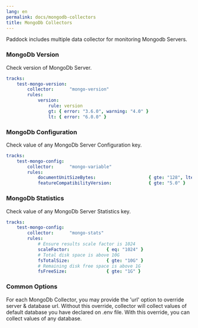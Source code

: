 ```yaml
---
lang: en
permalink: docs/mongodb-collectors
title: MongoDb Collectors
---
```


Paddock includes multiple data collector for monitoring Mongodb Servers.

### MongoDb Version
Check version of MongoDb Server.

```yaml
tracks:
    test-mongo-version:
        collector:      "mongo-version"
        rules:
            version:
                rule: version
                gt: { error: "3.6.0", warning: "4.0" }
                lt: { error: "6.0.0" }
```

### MongoDb Configuration
Check value of any MongoDb Server Configuration key.

```yaml
tracks:
    test-mongo-config:
        collector:      "mongo-variable"
        rules:
            documentUnitSizeBytes:                    { gte: "128", lte: 200 }
            featureCompatibilityVersion:              { gte: "5.0" }
```

### MongoDb Statistics
Check value of any MongoDb Server Statistics key.

```yaml
tracks:
    test-mongo-config:
        collector:      "mongo-stats"
        rules:
            # Ensure results scale factor is 1024
            scaleFactor:              { eq: "1024" }
            # Total disk space is above 10G
            fsTotalSize:              { gte: "10G" }
            # Remaining disk free space is above 1G
            fsFreeSize:               { gte: "1G" }
```

### Common Options
For each MongoDb Collector, you may provide the 'url' option to override server & database url. 
Without this override, collector will collect values of default database you have declared on .env file.
With this override, you can collect values of any database.
